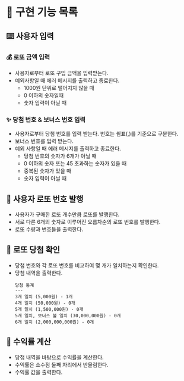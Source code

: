 # :memo: 구현 기능 목록

## :keyboard: 사용자 입력

### :moneybag: 로또 금액 입력

- 사용자로부터 로또 구입 금액을 입력받는다.
- 예외사항일 때 에러 메시지를 출력하고 종료한다.
    - 1000원 단위로 떨어지지 않을 때
    - 0 이하의 숫자일때
    - 숫자 입력이 아닐 때

### :sparkles: 당첨 번호 & 보너스 번호 입력

- 사용자로부터 당첨 번호를 입력 받는다. 번호는 쉼표(,)를 기준으로 구분한다.
- 보너스 번호를 입력 받는다.
- 예외 사항일 때 에러 메시지를 출력하고 종료한다.
    - 당첨 번호의 숫자가 6개가 아닐 때
    - 0 이하의 숫자 또는 45 초과하는 숫자가 있을 때
    - 중복된 숫자가 있을 때
    - 숫자 입력이 아닐 때

## :1234: 사용자 로또 번호 발행

- 사용자가 구매한 로또 개수만큼 로또를 발행한다. 
- 서로 다른 6개의 숫자로 이루어진 오름차순의 로또 번호를 발행한다.
- 로또 수량과 번호들을 출력한다.

## :money_with_wings: 로또 당첨 확인

- 당첨 번호와 각 로또 번호를 비교하여 몇 개가 일치하는지 확인한다.
- 당첨 내역을 출력한다.
  ```
  당첨 통계
  ---
  3개 일치 (5,000원) - 1개
  4개 일치 (50,000원) - 0개
  5개 일치 (1,500,000원) - 0개
  5개 일치, 보너스 볼 일치 (30,000,000원) - 0개
  6개 일치 (2,000,000,000원) - 0개
  ```

## :abacus: 수익률 계산
- 당첨 내역을 바탕으로 수익률을 계산한다.
- 수익률은 소수점 둘째 자리에서 반올림한다.
- 수익률 값을 출력한다.
